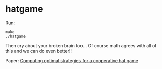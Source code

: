 # hatgame

Run:

    make
    ./hatgame

Then cry about your broken brain too...
Of course math agrees with all of this and we can do even better!!

Paper: [Computing optimal strategies for a cooperative hat game](https://arxiv.org/abs/1407.4711)
